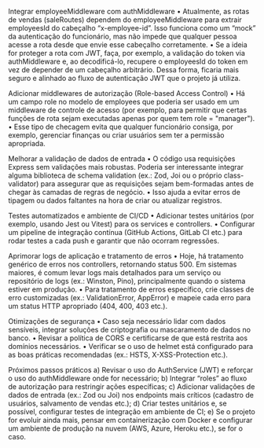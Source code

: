 Integrar employeeMiddleware com authMiddleware
• Atualmente, as rotas de vendas (saleRoutes) dependem do employeeMiddleware para extrair employeesId do cabeçalho “x-employee-id”. Isso funciona como um “mock” da autenticação do funcionário, mas não impede que qualquer pessoa acesse a rota desde que envie esse cabeçalho corretamente.
• Se a ideia for proteger a rota com JWT, faça, por exemplo, a validação do token via authMiddleware e, ao decodificá-lo, recupere o employeesId do token em vez de depender de um cabeçalho arbitrário. Dessa forma, ficaria mais seguro e alinhado ao fluxo de autenticação JWT que o projeto já utiliza.

Adicionar middlewares de autorização (Role-based Access Control)
• Há um campo role no modelo de employees que poderia ser usado em um middleware de controle de acesso (por exemplo, para permitir que certas funções de rota sejam executadas apenas por quem tem role = "manager").
• Esse tipo de checagem evita que qualquer funcionário consiga, por exemplo, gerenciar finanças ou criar usuários sem ter a permissão apropriada.

Melhorar a validação de dados de entrada
• O código usa requisições Express sem validações mais robustas. Poderia ser interessante integrar alguma biblioteca de schema validation (ex.: Zod, Joi ou o próprio class-validator) para assegurar que as requisições sejam bem-formadas antes de chegar às camadas de regras de negócio.
• Isso ajuda a evitar erros de tipagem ou dados faltantes na hora de criar ou atualizar registros.

Testes automatizados e ambiente de CI/CD
• Adicionar testes unitários (por exemplo, usando Jest ou Vitest) para os services e controllers.
• Configurar um pipeline de integração contínua (GitHub Actions, GitLab CI etc.) para rodar testes a cada push e garantir que não ocorram regressões.

Aprimorar logs de aplicação e tratamento de erros
• Hoje, há tratamento genérico de erros nos controllers, retornando status 500. Em sistemas maiores, é comum levar logs mais detalhados para um serviço ou repositório de logs (ex.: Winston, Pino), principalmente quando o sistema estiver em produção.
• Para tratamento de erros específico, crie classes de erro customizadas (ex.: ValidationError, AppError) e mapeie cada erro para um status HTTP apropriado (404, 400, 403 etc.).

Otimizações de segurança
• Caso seja necessário lidar com dados sensíveis, integrar soluções de criptografia ou mascaramento de dados no banco.
• Revisar a política de CORS e certificarse de que está restrita aos domínios necessários.
• Verificar se o uso de helmet está configurado para as boas práticas recomendadas (ex.: HSTS, X-XSS-Protection etc.).

Próximos passos práticos
a) Revisar o uso do AuthService (JWT) e reforçar o uso do authMiddleware onde for necessário;
b) Integrar “roles” ao fluxo de autorização para restringir ações específicas;
c) Adicionar validações de dados de entrada (ex.: Zod ou Joi) nos endpoints mais críticos (cadastro de usuários, salvamento de vendas etc.);
d) Criar testes unitários e, se possível, configurar testes de integração em ambiente de CI;
e) Se o projeto for evoluir ainda mais, pensar em containerização com Docker e configurar um ambiente de produção na nuvem (AWS, Azure, Heroku etc.), se for o caso.